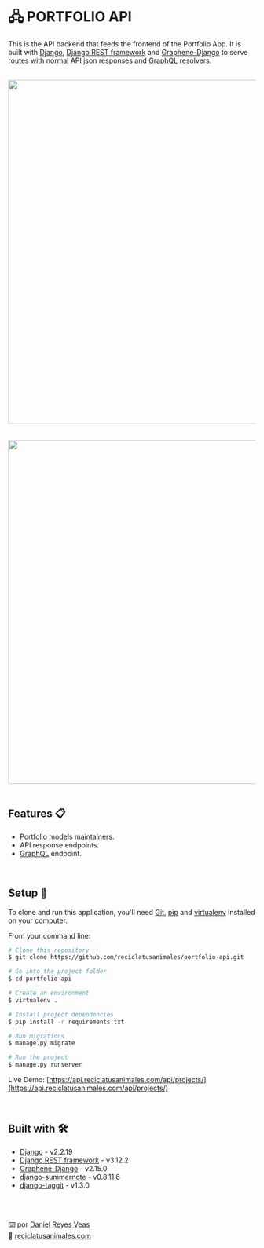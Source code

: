 # 🖧 PORTFOLIO API

This is the API backend that feeds the frontend of the Portfolio App. It is built with [Django](https://www.djangoproject.com/), [Django REST framework](https://www.django-rest-framework.org/) and [Graphene-Django](https://docs.graphene-python.org/projects/django/) to serve routes with normal API json responses and [GraphQL](https://www.apollographql.com/) resolvers.

<br />

<div align="center"><img src="https://resources.reciclatusanimales.com/image/api-response.png" width=700></div>

<br />
<br />

<div align="center"><img src="https://resources.reciclatusanimales.com/image/api-graphql.png" width=700></div>

<br />

## Features 📋
* Portfolio models maintainers.
* API response endpoints.
* [GraphQL](https://www.apollographql.com/) endpoint.

<br />

## Setup 🚀


To clone and run this application, you'll need [Git](https://git-scm.com), [pip](https://pip.pypa.io/) and [virtualenv](https://virtualenv.pypa.io/) installed on your computer. 

From your command line:

```bash
# Clone this repository
$ git clone https://github.com/reciclatusanimales/portfolio-api.git

# Go into the project folder
$ cd portfolio-api

# Create an environment
$ virtualenv .

# Install project dependencies
$ pip install -r requirements.txt

# Run migrations
$ manage.py migrate

# Run the project
$ manage.py runserver
```

Live Demo: [https://api.reciclatusanimales.com/api/projects/](https://api.reciclatusanimales.com/api/projects/)

<br />

## Built with 🛠️
* [Django](https://www.djangoproject.com/) - v2.2.19
* [Django REST framework](https://www.django-rest-framework.org/) - v3.12.2
* [Graphene-Django](https://docs.graphene-python.org/projects/django/) - v2.15.0
* [django-summernote](https://github.com/summernote/django-summernote) - v0.8.11.6
* [django-taggit](https://django-taggit.readthedocs.io/) - v1.3.0



<br />
<br />

⌨️ por [Daniel Reyes Veas](https://github.com/danielreyesveas)
<br />
💾 [reciclatusanimales.com](https://reciclatusanimales.com)

<br />